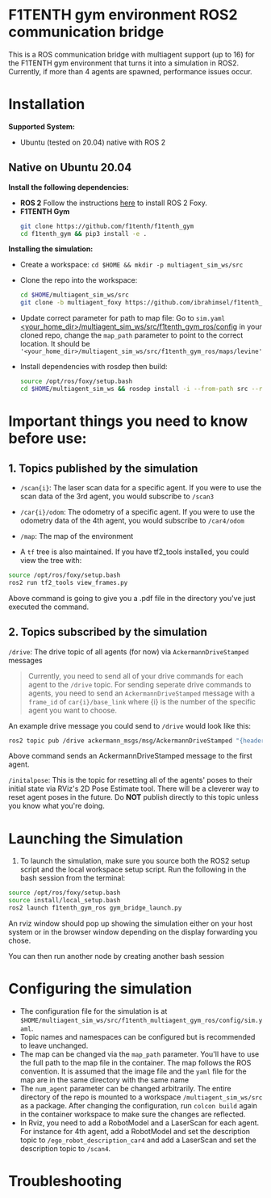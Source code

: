 # F1TENTH gym environment ROS2 communication bridge
This is a ROS communication bridge with multiagent support (up to 16) for the F1TENTH gym environment that turns it into a simulation in ROS2. Currently, if more than 4 agents are spawned, performance issues occur.

# Installation

**Supported System:**

- Ubuntu (tested on 20.04) native with ROS 2

## Native on Ubuntu 20.04

**Install the following dependencies:**
- **ROS 2** Follow the instructions [here](https://docs.ros.org/en/foxy/Installation.html) to install ROS 2 Foxy.
- **F1TENTH Gym**
  ```bash
  git clone https://github.com/f1tenth/f1tenth_gym
  cd f1tenth_gym && pip3 install -e .
  ```

**Installing the simulation:**
- Create a workspace: ```cd $HOME && mkdir -p multiagent_sim_ws/src```
- Clone the repo into the workspace:
  ```bash
  cd $HOME/multiagent_sim_ws/src
  git clone -b multiagent_foxy https://github.com/ibrahimsel/f1tenth_multiagent_gym_ros.git
  ```
- Update correct parameter for path to map file:
  Go to `sim.yaml` [<your_home_dir>/multiagent_sim_ws/src/f1tenth_gym_ros/config](https://github.com/ibrahimsel/f1tenth_multiagent_gym_ros/blob/multiagent_foxy/config/sim.yaml) in your cloned repo, change the `map_path` parameter to point to the correct location. It should be `'<your_home_dir>/multiagent_sim_ws/src/f1tenth_gym_ros/maps/levine'`

- Install dependencies with rosdep then build:
  ```bash
  source /opt/ros/foxy/setup.bash
  cd $HOME/multiagent_sim_ws && rosdep install -i --from-path src --rosdistro foxy -y && colcon build
  ```

# Important things you need to know before use:
## 1. Topics published by the simulation

- `/scan{i}`: The laser scan data for a specific agent. If you were to use the scan data of the 3rd agent, you would subscribe to `/scan3`

- `/car{i}/odom`: The odometry of a specific agent. If you were to use the odometry data of the 4th agent, you would subscribe to `/car4/odom`

- `/map`: The map of the environment

- A `tf` tree is also maintained. If you have tf2_tools installed, you could view the tree with:
```bash
source /opt/ros/foxy/setup.bash
ros2 run tf2_tools view_frames.py
```
Above command is going to give you a .pdf file in the directory you've just executed the command.

## 2. Topics subscribed by the simulation

 `/drive`: The drive topic of all agents (for now) via `AckermannDriveStamped` messages
> Currently, you need to send all of your drive commands for each agent to the `/drive` topic. For sending seperate drive commands to agents, you need to send an `AckermannDriveStamped` message with a `frame_id` of `car{i}/base_link` where {i} is the number of the specific agent you want to choose. 

An example drive message you could send to `/drive` would look like this: 
```bash
ros2 topic pub /drive ackermann_msgs/msg/AckermannDriveStamped "{header: {stamp: {sec: 0, nanosec: 0}, frame_id: 'car1/base_link'}, drive: {steering_angle: 1.0, steering_angle_velocity: 1.0, speed: 1.0, acceleration: 0.0, jerk: 0.0}}"
```
Above command sends an AckermannDriveStamped message to the first agent.

`/initalpose`: This is the topic for resetting all of the agents' poses to  their initial state via RViz's 2D Pose Estimate tool. There will be a cleverer way to reset agent poses in the future. Do **NOT** publish directly to this topic unless you know what you're doing.


# Launching the Simulation

1. To launch the simulation, make sure you source both the ROS2 setup script and the local workspace setup script. Run the following in the bash session from the terminal:
```bash
source /opt/ros/foxy/setup.bash
source install/local_setup.bash
ros2 launch f1tenth_gym_ros gym_bridge_launch.py
```
An rviz window should pop up showing the simulation either on your host system or in the browser window depending on the display forwarding you chose.

You can then run another node by creating another bash session

# Configuring the simulation
- The configuration file for the simulation is at `$HOME/multiagent_sim_ws/src/f1tenth_multiagent_gym_ros/config/sim.yaml`.
- Topic names and namespaces can be configured but is recommended to leave unchanged.
- The map can be changed via the `map_path` parameter. You'll have to use the full path to the map file in the container. The map follows the ROS convention. It is assumed that the image file and the `yaml` file for the map are in the same directory with the same name
- The `num_agent` parameter can be changed arbitrarily.
The entire directory of the repo is mounted to a workspace `/multiagent_sim_ws/src` as a package. After changing the configuration, run `colcon build` again in the container workspace to make sure the changes are reflected.
- In Rviz, you need to add a RobotModel and a LaserScan for each agent. For instance for 4th agent, add a RobotModel and set the description topic to `/ego_robot_description_car4` and add a LaserScan and set the description topic to `/scan4`. 

# Troubleshooting
